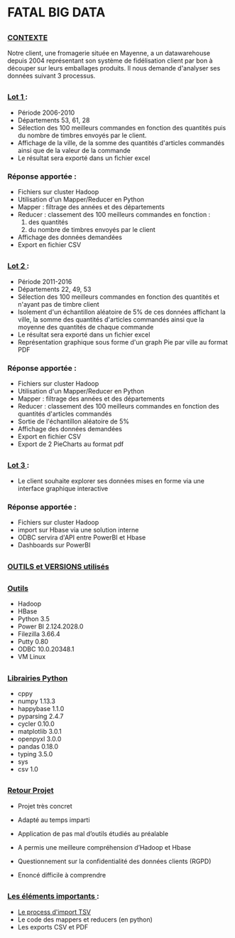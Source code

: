 # FATAL BIG DATA

##
### <ins> CONTEXTE </ins>
  
Notre client, une fromagerie située en Mayenne, a un datawarehouse depuis 2004 représentant son système de fidélisation client par bon à découper sur leurs emballages produits. 
Il nous demande d'analyser ses données suivant 3 processus.

##
### <ins> Lot 1 </ins> :

* Période 2006-2010
* Départements 53, 61, 28
* Sélection des 100 meilleurs commandes en fonction des quantités puis du nombre de timbres envoyés par le client.
* Affichage de la ville, de la somme des quantités d'articles commandés ainsi que de la valeur de la commande
* Le résultat sera exporté dans un fichier excel

### Réponse apportée :
* Fichiers sur cluster Hadoop
* Utilisation d'un Mapper/Reducer en Python
* Mapper : filtrage des années et des départements
* Reducer : classement des 100 meilleurs commandes en fonction  :  
  1. des quantités
  2. du nombre de timbres envoyés par le client
* Affichage des données demandées
* Export en fichier CSV

##
### <ins> Lot 2 </ins> :
* Période 2011-2016
* Départements 22, 49, 53
* Sélection des 100 meilleurs commandes en fonction des quantités et n'ayant pas de timbre client
* Isolement d'un échantillon aléatoire de 5% de ces données affichant la ville, la somme des quantités d'articles commandés ainsi que la moyenne des quantités de chaque commande
* Le résultat sera exporté dans un fichier excel
* Représentation graphique sous forme d'un graph Pie par ville au format PDF

### Réponse apportée :
* Fichiers sur cluster Hadoop
* Utilisation d'un Mapper/Reducer en Python
* Mapper : filtrage des années et des départements
* Reducer : classement des 100 meilleurs commandes en fonction des quantités d'articles commandés
* Sortie de l'échantillon aléatoire de 5%
* Affichage des données demandées
* Export en fichier CSV
* Export de 2 PieCharts au format pdf

##
### <ins> Lot 3 </ins> :
* Le client souhaite explorer ses données mises en forme via une interface graphique interactive

### Réponse apportée :
* Fichiers sur cluster Hadoop
* import sur Hbase via une solution interne
* ODBC servira d'API entre PowerBI et Hbase
* Dashboards sur PowerBI

## 
### <ins> OUTILS et VERSIONS utilisés </ins>

##
### <ins> Outils </ins>  
* Hadoop
* HBase
* Python 3.5
* Power BI 2.124.2028.0
* Filezilla 3.66.4
* Putty 0.80
* ODBC 10.0.20348.1
* VM Linux

##
### <ins> Librairies Python </ins>  
* cppy
* numpy 1.13.3
* happybase 1.1.0
* pyparsing 2.4.7
* cycler 0.10.0
* matplotlib 3.0.1
* openpyxl 3.0.0
* pandas 0.18.0
* typing 3.5.0
* sys
* csv 1.0

##
### <ins> Retour Projet </ins>

* Projet très concret
* Adapté au temps imparti
* Application de pas mal d’outils étudiés au préalable
* A permis une meilleure compréhension d’Hadoop et Hbase

* Questionnement sur la confidentialité des données clients (RGPD)
* Enoncé difficile à comprendre

##
### <ins> Les éléments importants </ins> :
* [Le process d'import TSV](SRC/Process_Import_TSV.md)
* Le code des mappers et reducers (en python)
* Les exports CSV et PDF

